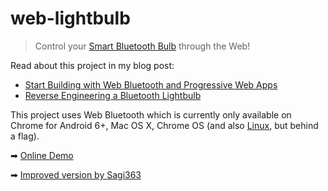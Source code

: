 # web-lightbulb

> Control your [Smart Bluetooth Bulb](http://www.gearbest.com/smart-light-bulb/pp_230349.html) through the Web! 

Read about this project in my blog post: 

* [Start Building with Web Bluetooth and Progressive Web Apps](https://medium.com/@urish/start-building-with-web-bluetooth-and-progressive-web-apps-6534835959a6#.qf1r3ato3) 
* [Reverse Engineering a Bluetooth Lightbulb](https://medium.com/@urish/reverse-engineering-a-bluetooth-lightbulb-56580fcb7546#.puoo705sd)

This project uses Web Bluetooth which is currently only available on Chrome for Android 6+, Mac OS X, Chrome OS (and also [Linux](https://www.espruino.com/Web+Bluetooth+On+Linux), but behind a flag).

➡ [Online Demo](https://negulescus.github.io/webble/web/)

➡ [Improved version by Sagi363](https://github.com/Sagi363/smart-lightbulb)
